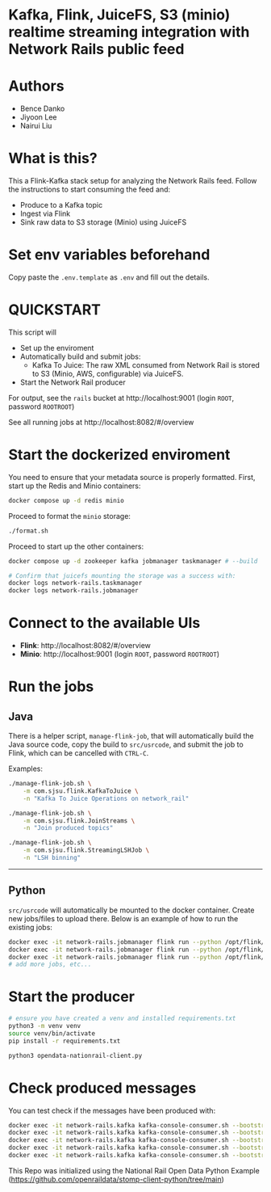 Kafka, Flink, JuiceFS, S3 (minio) realtime streaming integration with Network Rails public feed
=====================================

Authors
=====================================

- Bence Danko
- Jiyoon Lee
- Nairui Liu

What is this?
=====================================

This a Flink-Kafka stack setup for analyzing the Network Rails feed. Follow the instructions to start consuming the feed and:

- Produce to a Kafka topic
- Ingest via Flink
- Sink raw data to S3 storage (Minio) using JuiceFS

Set env variables beforehand
=====================================

Copy paste the `.env.template` as `.env` and fill out the details.


QUICKSTART
====================================

This script will
- Set up the enviroment
- Automatically build and submit jobs:
  - Kafka To Juice: The raw XML consumed from Network Rail is stored to S3 (Minio, AWS, configurable) via JuiceFS.
- Start the Network Rail producer


For output, see the `rails` bucket at http://localhost:9001 (login `ROOT`, password `ROOTROOT`)

See all running jobs at http://localhost:8082/#/overview


Start the dockerized enviroment
=====================================

You need to ensure that your metadata source is properly formatted. First, start up the Redis and Minio containers:

```bash
docker compose up -d redis minio
```

Proceed to format the `minio` storage:

```bash
./format.sh
```

Proceed to start up the other containers:

```bash
docker compose up -d zookeeper kafka jobmanager taskmanager # --build

# Confirm that juicefs mounting the storage was a success with:
docker logs network-rails.taskmanager
docker logs network-rails.jobmanager
```

Connect to the available UIs
===================================

- **Flink**: http://localhost:8082/#/overview
- **Minio**: http://localhost:9001 (login `ROOT`, password `ROOTROOT`)

Run the jobs
======================================

## Java

There is a helper script, `manage-flink-job`, that will automatically build the Java source code, copy the build to `src/usrcode`, and submit the job to Flink, which can be cancelled with `CTRL-C`. 

Examples:

```bash
./manage-flink-job.sh \
    -m com.sjsu.flink.KafkaToJuice \
    -n "Kafka To Juice Operations on network_rail"

./manage-flink-job.sh \
    -m com.sjsu.flink.JoinStreams \
    -n "Join produced topics"

./manage-flink-job.sh \
    -m com.sjsu.flink.StreamingLSHJob \
    -n "LSH binning"
```

---

## Python

`src/usrcode` will automatically be mounted to the docker container. Create new jobs/files to upload there. Below is an example of how to run the existing jobs:

```bash
docker exec -it network-rails.jobmanager flink run --python /opt/flink/usrcode/job.py --parallelism 1
docker exec -it network-rails.jobmanager flink run --python /opt/flink/usrcode/job2.py --parallelism 1
docker exec -it network-rails.jobmanager flink run --python /opt/flink/usrcode/kafka_to_juicefs.py --parallelism 1
# add more jobs, etc...
```

Start the producer
======================================

```bash
# ensure you have created a venv and installed requirements.txt
python3 -m venv venv
source venv/bin/activate
pip install -r requirements.txt

python3 opendata-nationrail-client.py
```

Check produced messages
=====================================

You can test check if the messages have been produced with:

```bash
docker exec -it network-rails.kafka kafka-console-consumer.sh --bootstrap-server network-rails.kafka:9093 --topic rail_network --from-beginning
docker exec -it network-rails.kafka kafka-console-consumer.sh --bootstrap-server network-rails.kafka:9093 --topic rtti-schedule --from-beginning
docker exec -it network-rails.kafka kafka-console-consumer.sh --bootstrap-server network-rails.kafka:9093 --topic rtti-ts --from-beginning
docker exec -it network-rails.kafka kafka-console-consumer.sh --bootstrap-server network-rails.kafka:9093 --topic rtti-joined --from-beginning
docker exec -it network-rails.kafka kafka-console-consumer.sh --bootstrap-server network-rails.kafka:9093 --topic rtti-lsh-results --from-beginning
```

This Repo was initialized using the National Rail Open Data Python Example (https://github.com/openraildata/stomp-client-python/tree/main)